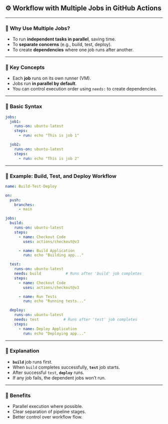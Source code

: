
## ⚙️ **Workflow with Multiple Jobs in GitHub Actions**

---

### 🔹 **Why Use Multiple Jobs?**

* To run **independent tasks in parallel**, saving time.
* To **separate concerns** (e.g., build, test, deploy).
* To create **dependencies** where one job runs after another.

---

### 🔹 **Key Concepts**

* Each **job** runs on its own runner (VM).
* Jobs run **in parallel by default**.
* You can control execution order using `needs:` to create dependencies.

---

### 🔹 **Basic Syntax**

```yaml
jobs:
  job1:
    runs-on: ubuntu-latest
    steps:
      - run: echo "This is job 1"

  job2:
    runs-on: ubuntu-latest
    steps:
      - run: echo "This is job 2"
```

---

### 🔹 **Example: Build, Test, and Deploy Workflow**

```yaml
name: Build-Test-Deploy

on:
  push:
    branches:
      - main

jobs:
  build:
    runs-on: ubuntu-latest
    steps:
      - name: Checkout Code
        uses: actions/checkout@v3

      - name: Build Application
        run: echo "Building app..."

  test:
    runs-on: ubuntu-latest
    needs: build           # Runs after 'build' job completes
    steps:
      - name: Checkout Code
        uses: actions/checkout@v3

      - name: Run Tests
        run: echo "Running tests..."

  deploy:
    runs-on: ubuntu-latest
    needs: test           # Runs after 'test' job completes
    steps:
      - name: Deploy Application
        run: echo "Deploying app..."
```

---

### 🔹 **Explanation**

* **`build`** job runs first.
* When `build` completes successfully, **`test`** job starts.
* After successful `test`, **`deploy`** runs.
* If any job fails, the dependent jobs won’t run.

---

### 🔹 **Benefits**

* Parallel execution where possible.
* Clear separation of pipeline stages.
* Better control over workflow flow.

